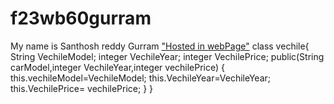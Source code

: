 # f23wb60gurram
My name is Santhosh reddy Gurram
["Hosted in webPage"](https://s23db60gurram.onrender.com)
class vechile{ String VechileModel; integer VechileYear; integer VechilePrice; public(String carModel,integer VechileYear,integer vechilePrice) { this.vechileModel=VechileModel; this.VechileYear=VechileYear; this.VechilePrice= vechilePrice; } }
